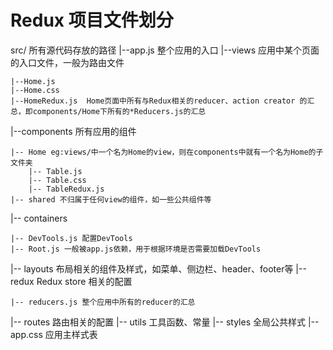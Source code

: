 # Redux 项目文件划分

src/  所有源代码存放的路径
|--app.js 整个应用的入口
|--views 应用中某个页面的入口文件，一般为路由文件
    
    |--Home.js 
    |--Home.css
    |--HomeRedux.js  Home页面中所有与Redux相关的reducer、action creator 的汇总，即components/Home下所有的*Reducers.js的汇总
|--components 所有应用的组件
    
    |-- Home eg:views/中一个名为Home的view，则在components中就有一个名为Home的子文件夹
        |-- Table.js
        |-- Table.css
        |-- TableRedux.js 
    |-- shared 不归属于任何view的组件，如一些公共组件等
|-- containers
    
    |-- DevTools.js 配置DevTools
    |-- Root.js 一般被app.js依赖，用于根据环境是否需要加载DevTools
|-- layouts 布局相关的组件及样式，如菜单、侧边栏、header、footer等
|-- redux Redux store 相关的配置
    
    |-- reducers.js 整个应用中所有的reducer的汇总
|-- routes 路由相关的配置
|-- utils 工具函数、常量
|-- styles 全局公共样式
|-- app.css 应用主样式表




